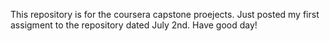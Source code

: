This repository is for the coursera capstone proejects.
Just posted my first assigment to the repository dated July 2nd. 
Have good day! 